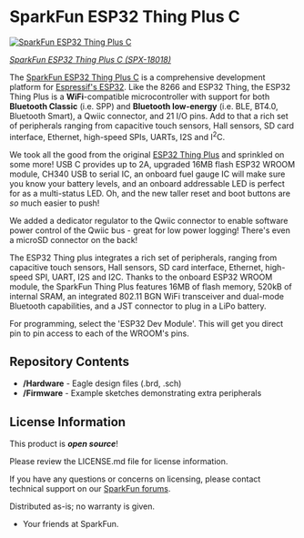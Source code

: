 SparkFun ESP32 Thing Plus C
========================================

[![SparkFun ESP32 Thing Plus C](https://cdn.sparkfun.com//assets/parts/1/7/2/3/9/18018-Thing_Plus_C_-_ESP32_WROOM-01.jpg)](https://www.sparkfun.com/products/18018)

[*SparkFun ESP32 Thing Plus C (SPX-18018)*](https://www.sparkfun.com/products/18018)

The [SparkFun ESP32 Thing Plus C](https://www.sparkfun.com/products/18018) is a comprehensive development platform for [Espressif's ESP32](https://espressif.com/en/products/hardware/esp32/overview). Like the 8266 and ESP32 Thing, the ESP32 Thing Plus is a **WiFi**-compatible microcontroller with support for both **Bluetooth Classic** (i.e. SPP) and **Bluetooth low-energy** (i.e. BLE, BT4.0, Bluetooth Smart), a Qwiic connector, and 21 I/O pins. Add to that a rich set of peripherals ranging from capacitive touch sensors, Hall sensors, SD card interface, Ethernet, high-speed SPIs, UARTs, I2S and I<sup>2</sup>C.

We took all the good from the original [ESP32 Thing Plus](https://www.sparkfun.com/products/15663) and sprinkled on some more! USB C provides up to 2A, upgraded 16MB flash ESP32 WROOM module, CH340 USB to serial IC, an onboard fuel gauge IC will make sure you know your battery levels, and an onboard addressable LED is perfect for as a multi-status LED. Oh, and the new taller reset and boot buttons are *so* much easier to push!

We added a dedicator regulator to the Qwiic connector to enable software power control of the Qwiic bus - great for low power logging! There's even a microSD connector on the back!

The ESP32 Thing plus integrates a rich set of peripherals, ranging from capacitive touch sensors, Hall sensors, SD card interface, Ethernet, high-speed SPI, UART, I2S and I2C. Thanks to the onboard ESP32 WROOM module, the SparkFun Thing Plus features 16MB of flash memory, 520kB of internal SRAM, an integrated 802.11 BGN WiFi transceiver and dual-mode Bluetooth capabilities, and a JST connector to plug in a LiPo battery.

For programming, select the 'ESP32 Dev Module'. This will get you direct pin to pin access to each of the WROOM's pins.

Repository Contents
-------------------

* **/Hardware** - Eagle design files (.brd, .sch)
* **/Firmware** - Example sketches demonstrating extra peripherals

License Information
-------------------

This product is _**open source**_! 

Please review the LICENSE.md file for license information. 

If you have any questions or concerns on licensing, please contact technical support on our [SparkFun forums](https://forum.sparkfun.com/viewforum.php?f=152).

Distributed as-is; no warranty is given.

- Your friends at SparkFun.
